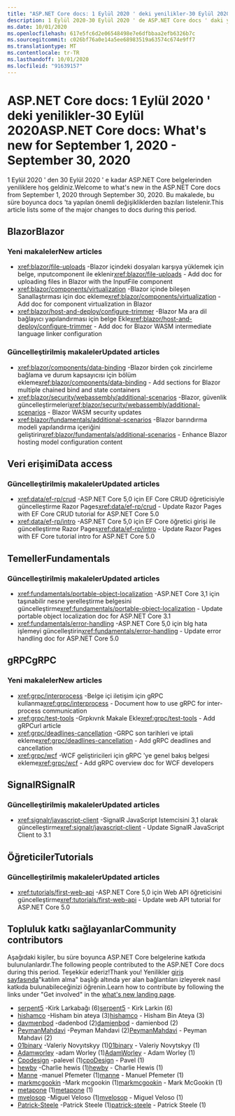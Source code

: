 ```yaml
---
title: "ASP.NET Core docs: 1 Eylül 2020 ' deki yenilikler-30 Eylül 2020"
description: 1 Eylül 2020-30 Eylül 2020 ' de ASP.NET Core docs ' daki yenilikler.
ms.date: 10/01/2020
ms.openlocfilehash: 617e5fc6d2e06548498e7e6dfbbaa2efb6326b7c
ms.sourcegitcommit: c026bf76a0e14a5ee68983519a63574c674e9ff7
ms.translationtype: MT
ms.contentlocale: tr-TR
ms.lasthandoff: 10/01/2020
ms.locfileid: "91639157"
---
```

# <a name="aspnet-core-docs-whats-new-for-september-1-2020---september-30-2020"></a><span data-ttu-id="d1e01-103">ASP.NET Core docs: 1 Eylül 2020 ' deki yenilikler-30 Eylül 2020</span><span class="sxs-lookup"><span data-stu-id="d1e01-103">ASP.NET Core docs: What's new for September 1, 2020 - September 30, 2020</span></span>

<span data-ttu-id="d1e01-104">1 Eylül 2020 ' den 30 Eylül 2020 ' e kadar ASP.NET Core belgelerinden yeniliklere hoş geldiniz.</span><span class="sxs-lookup"><span data-stu-id="d1e01-104">Welcome to what's new in the ASP.NET Core docs from September 1, 2020 through September 30, 2020.</span></span> <span data-ttu-id="d1e01-105">Bu makalede, bu süre boyunca docs 'ta yapılan önemli değişikliklerden bazıları listelenir.</span><span class="sxs-lookup"><span data-stu-id="d1e01-105">This article lists some of the major changes to docs during this period.</span></span>

## <a name="blazor"></a><span data-ttu-id="d1e01-106">Blazor</span><span class="sxs-lookup"><span data-stu-id="d1e01-106">Blazor</span></span>

### <a name="new-articles"></a><span data-ttu-id="d1e01-107">Yeni makaleler</span><span class="sxs-lookup"><span data-stu-id="d1e01-107">New articles</span></span>

- <span data-ttu-id="d1e01-108"><xref:blazor/file-uploads> -Blazor içindeki dosyaları karşıya yüklemek için belge, ınputcomponent ile eklenir</span><span class="sxs-lookup"><span data-stu-id="d1e01-108"><xref:blazor/file-uploads> - Add doc for uploading files in Blazor with the InputFile component</span></span>
- <span data-ttu-id="d1e01-109"><xref:blazor/components/virtualization> -Blazor içinde bileşen Sanallaştırması için doc ekleme</span><span class="sxs-lookup"><span data-stu-id="d1e01-109"><xref:blazor/components/virtualization> - Add doc for component virtualization in Blazor</span></span>
- <span data-ttu-id="d1e01-110"><xref:blazor/host-and-deploy/configure-trimmer> -Blazor Ma ara dil bağlayıcı yapılandırması için belge Ekle</span><span class="sxs-lookup"><span data-stu-id="d1e01-110"><xref:blazor/host-and-deploy/configure-trimmer> - Add doc for Blazor WASM intermediate language linker configuration</span></span>

### <a name="updated-articles"></a><span data-ttu-id="d1e01-111">Güncelleştirilmiş makaleler</span><span class="sxs-lookup"><span data-stu-id="d1e01-111">Updated articles</span></span>

- <span data-ttu-id="d1e01-112"><xref:blazor/components/data-binding> -Blazor birden çok zincirleme bağlama ve durum kapsayıcısı için bölüm ekleme</span><span class="sxs-lookup"><span data-stu-id="d1e01-112"><xref:blazor/components/data-binding> - Add sections for Blazor multiple chained bind and state containers</span></span>
- <span data-ttu-id="d1e01-113"><xref:blazor/security/webassembly/additional-scenarios> -Blazor, güvenlik güncelleştirmeleri</span><span class="sxs-lookup"><span data-stu-id="d1e01-113"><xref:blazor/security/webassembly/additional-scenarios> - Blazor WASM security updates</span></span>
- <span data-ttu-id="d1e01-114"><xref:blazor/fundamentals/additional-scenarios> -Blazor barındırma modeli yapılandırma içeriğini geliştirin</span><span class="sxs-lookup"><span data-stu-id="d1e01-114"><xref:blazor/fundamentals/additional-scenarios> - Enhance Blazor hosting model configuration content</span></span>

## <a name="data-access"></a><span data-ttu-id="d1e01-115">Veri erişimi</span><span class="sxs-lookup"><span data-stu-id="d1e01-115">Data access</span></span>

### <a name="updated-articles"></a><span data-ttu-id="d1e01-116">Güncelleştirilmiş makaleler</span><span class="sxs-lookup"><span data-stu-id="d1e01-116">Updated articles</span></span>

- <span data-ttu-id="d1e01-117"><xref:data/ef-rp/crud> -ASP.NET Core 5,0 için EF Core CRUD öğreticisiyle güncelleştirme Razor Pages</span><span class="sxs-lookup"><span data-stu-id="d1e01-117"><xref:data/ef-rp/crud> - Update Razor Pages with EF Core CRUD tutorial for ASP.NET Core 5.0</span></span>
- <span data-ttu-id="d1e01-118"><xref:data/ef-rp/intro> -ASP.NET Core 5,0 için EF Core öğretici girişi ile güncelleştirme Razor Pages</span><span class="sxs-lookup"><span data-stu-id="d1e01-118"><xref:data/ef-rp/intro> - Update Razor Pages with EF Core tutorial intro for ASP.NET Core 5.0</span></span>

## <a name="fundamentals"></a><span data-ttu-id="d1e01-119">Temeller</span><span class="sxs-lookup"><span data-stu-id="d1e01-119">Fundamentals</span></span>

### <a name="updated-articles"></a><span data-ttu-id="d1e01-120">Güncelleştirilmiş makaleler</span><span class="sxs-lookup"><span data-stu-id="d1e01-120">Updated articles</span></span>

- <span data-ttu-id="d1e01-121"><xref:fundamentals/portable-object-localization> -ASP.NET Core 3,1 için taşınabilir nesne yerelleştirme belgesini güncelleştirme</span><span class="sxs-lookup"><span data-stu-id="d1e01-121"><xref:fundamentals/portable-object-localization> - Update portable object localization doc for ASP.NET Core 3.1</span></span>
- <span data-ttu-id="d1e01-122"><xref:fundamentals/error-handling> -ASP.NET Core 5,0 için blg hata işlemeyi güncelleştirin</span><span class="sxs-lookup"><span data-stu-id="d1e01-122"><xref:fundamentals/error-handling> - Update error handling doc for ASP.NET Core 5.0</span></span>

## <a name="grpc"></a><span data-ttu-id="d1e01-123">gRPC</span><span class="sxs-lookup"><span data-stu-id="d1e01-123">gRPC</span></span>

### <a name="new-articles"></a><span data-ttu-id="d1e01-124">Yeni makaleler</span><span class="sxs-lookup"><span data-stu-id="d1e01-124">New articles</span></span>

- <span data-ttu-id="d1e01-125"><xref:grpc/interprocess> -Belge içi iletişim için gRPC kullanma</span><span class="sxs-lookup"><span data-stu-id="d1e01-125"><xref:grpc/interprocess> - Document how to use gRPC for inter-process communication</span></span>
- <span data-ttu-id="d1e01-126"><xref:grpc/test-tools> -Grpkıvrık Makale Ekle</span><span class="sxs-lookup"><span data-stu-id="d1e01-126"><xref:grpc/test-tools> - Add gRPCurl article</span></span>
- <span data-ttu-id="d1e01-127"><xref:grpc/deadlines-cancellation> -GRPC son tarihleri ve iptali ekleme</span><span class="sxs-lookup"><span data-stu-id="d1e01-127"><xref:grpc/deadlines-cancellation> - Add gRPC deadlines and cancellation</span></span>
- <span data-ttu-id="d1e01-128"><xref:grpc/wcf> -WCF geliştiricileri için gRPC 'ye genel bakış belgesi ekleme</span><span class="sxs-lookup"><span data-stu-id="d1e01-128"><xref:grpc/wcf> - Add gRPC overview doc for WCF developers</span></span>

## <a name="signalr"></a><span data-ttu-id="d1e01-129">SignalR</span><span class="sxs-lookup"><span data-stu-id="d1e01-129">SignalR</span></span>

### <a name="updated-articles"></a><span data-ttu-id="d1e01-130">Güncelleştirilmiş makaleler</span><span class="sxs-lookup"><span data-stu-id="d1e01-130">Updated articles</span></span>

- <span data-ttu-id="d1e01-131"><xref:signalr/javascript-client> -SignalR JavaScript Istemcisini 3,1 olarak güncelleştirme</span><span class="sxs-lookup"><span data-stu-id="d1e01-131"><xref:signalr/javascript-client> - Update SignalR JavaScript Client to 3.1</span></span>

## <a name="tutorials"></a><span data-ttu-id="d1e01-132">Öğreticiler</span><span class="sxs-lookup"><span data-stu-id="d1e01-132">Tutorials</span></span>

### <a name="updated-articles"></a><span data-ttu-id="d1e01-133">Güncelleştirilmiş makaleler</span><span class="sxs-lookup"><span data-stu-id="d1e01-133">Updated articles</span></span>

- <span data-ttu-id="d1e01-134"><xref:tutorials/first-web-api> -ASP.NET Core 5,0 için Web API öğreticisini güncelleştirme</span><span class="sxs-lookup"><span data-stu-id="d1e01-134"><xref:tutorials/first-web-api> - Update web API tutorial for ASP.NET Core 5.0</span></span>

## <a name="community-contributors"></a><span data-ttu-id="d1e01-135">Topluluk katkı sağlayanlar</span><span class="sxs-lookup"><span data-stu-id="d1e01-135">Community contributors</span></span>

<span data-ttu-id="d1e01-136">Aşağıdaki kişiler, bu süre boyunca ASP.NET Core belgelerine katkıda bulunulanlardır.</span><span class="sxs-lookup"><span data-stu-id="d1e01-136">The following people contributed to the ASP.NET Core docs during this period.</span></span> <span data-ttu-id="d1e01-137">Teşekkür ederiz!</span><span class="sxs-lookup"><span data-stu-id="d1e01-137">Thank you!</span></span> <span data-ttu-id="d1e01-138">Yenilikler [giriş sayfasında](index.yml)"katılım alma" başlığı altında yer alan bağlantıları izleyerek nasıl katkıda bulunabileceğinizi öğrenin.</span><span class="sxs-lookup"><span data-stu-id="d1e01-138">Learn how to contribute by following the links under "Get involved" in the [what's new landing page](index.yml).</span></span>

- <span data-ttu-id="d1e01-139">[serpent5](https://github.com/serpent5) -Kirk Larkabağı (6)</span><span class="sxs-lookup"><span data-stu-id="d1e01-139">[serpent5](https://github.com/serpent5) - Kirk Larkin (6)</span></span>
- <span data-ttu-id="d1e01-140">[hishamco](https://github.com/hishamco) -Hisham bin ateya (3)</span><span class="sxs-lookup"><span data-stu-id="d1e01-140">[hishamco](https://github.com/hishamco) - Hisham Bin Ateya (3)</span></span>
- <span data-ttu-id="d1e01-141">[davmıenbod](https://github.com/damienbod) -dadenbod (2)</span><span class="sxs-lookup"><span data-stu-id="d1e01-141">[damienbod](https://github.com/damienbod) - damienbod (2)</span></span>
- <span data-ttu-id="d1e01-142">[PeymanMahdavi](https://github.com/PeymanMahdavi) -Peyman Mahdavi (2)</span><span class="sxs-lookup"><span data-stu-id="d1e01-142">[PeymanMahdavi](https://github.com/PeymanMahdavi) - Peyman Mahdavi (2)</span></span>
- <span data-ttu-id="d1e01-143">[01binary](https://github.com/01binary) -Valeriy Novyıtskyy (1)</span><span class="sxs-lookup"><span data-stu-id="d1e01-143">[01binary](https://github.com/01binary) - Valeriy Novytskyy (1)</span></span>
- <span data-ttu-id="d1e01-144">[Adamworley](https://github.com/AdamWorley) -adam Worley (1)</span><span class="sxs-lookup"><span data-stu-id="d1e01-144">[AdamWorley](https://github.com/AdamWorley) - Adam Worley (1)</span></span>
- <span data-ttu-id="d1e01-145">[Cpodesign](https://github.com/cpoDesign) -palevel (1)</span><span class="sxs-lookup"><span data-stu-id="d1e01-145">[cpoDesign](https://github.com/cpoDesign) - Pavel (1)</span></span>
- <span data-ttu-id="d1e01-146">[hewby](https://github.com/hewby) -Charlie hewis (1)</span><span class="sxs-lookup"><span data-stu-id="d1e01-146">[hewby](https://github.com/hewby) - Charlie Hewis (1)</span></span>
- <span data-ttu-id="d1e01-147">[Manne](https://github.com/manne) -manuel Pfemeter (1)</span><span class="sxs-lookup"><span data-stu-id="d1e01-147">[manne](https://github.com/manne) - Manuel Pfemeter (1)</span></span>
- <span data-ttu-id="d1e01-148">[markmcgookin](https://github.com/markmcgookin) -Mark mcgookin (1)</span><span class="sxs-lookup"><span data-stu-id="d1e01-148">[markmcgookin](https://github.com/markmcgookin) - Mark McGookin (1)</span></span>
- <span data-ttu-id="d1e01-149">[metapone](https://github.com/metapone) (1)</span><span class="sxs-lookup"><span data-stu-id="d1e01-149">[metapone](https://github.com/metapone) (1)</span></span>
- <span data-ttu-id="d1e01-150">[mvelosop](https://github.com/mvelosop) -Miguel Veloso (1)</span><span class="sxs-lookup"><span data-stu-id="d1e01-150">[mvelosop](https://github.com/mvelosop) - Miguel Veloso (1)</span></span>
- <span data-ttu-id="d1e01-151">[Patrick-Steele](https://github.com/patrick-steele) -Patrick Steele (1)</span><span class="sxs-lookup"><span data-stu-id="d1e01-151">[patrick-steele](https://github.com/patrick-steele) - Patrick Steele (1)</span></span>
